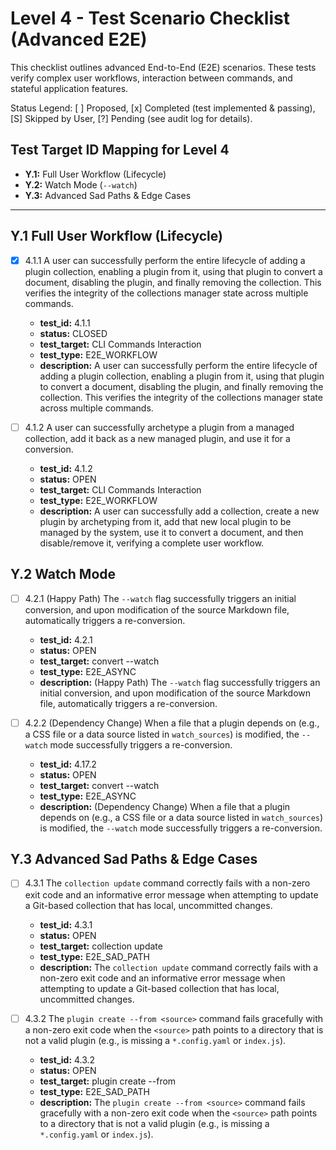 # Level 4 - Test Scenario Checklist (Advanced E2E)

This checklist outlines advanced End-to-End (E2E) scenarios. These tests verify complex user workflows, interaction between commands, and stateful application features.

Status Legend:
[ ] Proposed,
[x] Completed (test implemented & passing),
[S] Skipped by User,
[?] Pending (see audit log for details).

## Test Target ID Mapping for Level 4

* **Y.1:** Full User Workflow (Lifecycle)
* **Y.2:** Watch Mode (`--watch`)
* **Y.3:** Advanced Sad Paths & Edge Cases

---

## Y.1 Full User Workflow (Lifecycle)

* [x] 4.1.1 A user can successfully perform the entire lifecycle of adding a plugin collection, enabling a plugin from it, using that plugin to convert a document, disabling the plugin, and finally removing the collection. This verifies the integrity of the collections manager state across multiple commands.
  - **test_id:** 4.1.1
  - **status:** CLOSED
  - **test_target:** CLI Commands Interaction
  - **test_type:** E2E_WORKFLOW
  - **description:** A user can successfully perform the entire lifecycle of adding a plugin collection, enabling a plugin from it, using that plugin to convert a document, disabling the plugin, and finally removing the collection. This verifies the integrity of the collections manager state across multiple commands.

* [ ] 4.1.2 A user can successfully archetype a plugin from a managed collection, add it back as a new managed plugin, and use it for a conversion.
  - **test_id:** 4.1.2
  - **status:** OPEN
  - **test_target:** CLI Commands Interaction
  - **test_type:** E2E_WORKFLOW
  - **description:** A user can successfully add a collection, create a new plugin by archetyping from it, add that new local plugin to be managed by the system, use it to convert a document, and then disable/remove it, verifying a complete user workflow.

## Y.2 Watch Mode

* [ ] 4.2.1 (Happy Path) The `--watch` flag successfully triggers an initial conversion, and upon modification of the source Markdown file, automatically triggers a re-conversion.
  - **test_id:** 4.2.1
  - **status:** OPEN
  - **test_target:** convert --watch
  - **test_type:** E2E_ASYNC
  - **description:** (Happy Path) The `--watch` flag successfully triggers an initial conversion, and upon modification of the source Markdown file, automatically triggers a re-conversion.

* [ ] 4.2.2 (Dependency Change) When a file that a plugin depends on (e.g., a CSS file or a data source listed in `watch_sources`) is modified, the `--watch` mode successfully triggers a re-conversion.
  - **test_id:** 4.17.2
  - **status:** OPEN
  - **test_target:** convert --watch
  - **test_type:** E2E_ASYNC
  - **description:** (Dependency Change) When a file that a plugin depends on (e.g., a CSS file or a data source listed in `watch_sources`) is modified, the `--watch` mode successfully triggers a re-conversion.

## Y.3 Advanced Sad Paths & Edge Cases

* [ ] 4.3.1 The `collection update` command correctly fails with a non-zero exit code and an informative error message when attempting to update a Git-based collection that has local, uncommitted changes.
  - **test_id:** 4.3.1
  - **status:** OPEN
  - **test_target:** collection update
  - **test_type:** E2E_SAD_PATH
  - **description:** The `collection update` command correctly fails with a non-zero exit code and an informative error message when attempting to update a Git-based collection that has local, uncommitted changes.

* [ ] 4.3.2 The `plugin create --from <source>` command fails gracefully with a non-zero exit code when the `<source>` path points to a directory that is not a valid plugin (e.g., is missing a `*.config.yaml` or `index.js`).
  - **test_id:** 4.3.2
  - **status:** OPEN
  - **test_target:** plugin create --from
  - **test_type:** E2E_SAD_PATH
  - **description:** The `plugin create --from <source>` command fails gracefully with a non-zero exit code when the `<source>` path points to a directory that is not a valid plugin (e.g., is missing a `*.config.yaml` or `index.js`).
